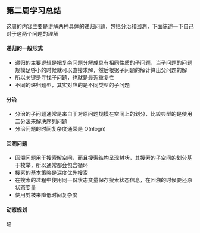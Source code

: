 ## 第二周学习总结


这周的内容主要是讲解两种具体的递归问题，包括分治和回溯，下面陈述一下自己对于这两个问题的理解


#### 递归的一般形式
- 递归的主要逻辑是把复杂问题分解成具有相同性质的子问题，当子问题的问题规模足够小的时候就可以直接求解，然后根据子问题的解计算出父问题的解
- 所以关键是寻找子问题，也就是最近重复性
- 不同的递归题型，其实对应的是不同类型的子问题


#### 分治
- 分治的子问题通常是来自于对原问题规模在空间上的划分，比较典型的是使用二分法来解决序列问题
- 分治问题的时间复杂度通常是 O(nlogn)


#### 回溯问题
- 回溯问题用于搜索解空间，而且搜索结构呈现树状，其搜索的子空间的划分基于枚举，所以通常都会包含循环
- 搜索的基本策略是深度优先搜索
- 在搜索的过程中使用同一份状态变量保存搜索状态信息，在回溯的时候要还原状态变量
- 使用剪枝来降低时间复杂度


#### 动态规划
略
